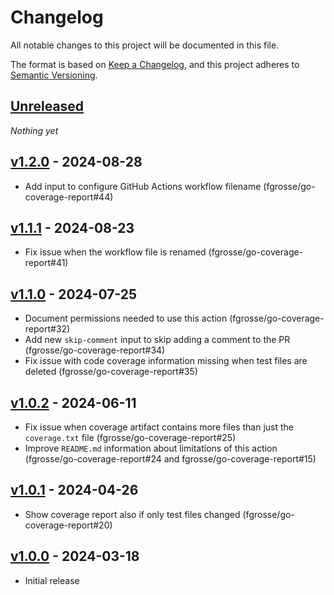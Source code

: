# Changelog
All notable changes to this project will be documented in this file.

The format is based on [Keep a Changelog](https://keepachangelog.com/en/1.0.0/),
and this project adheres to [Semantic Versioning](https://semver.org/spec/v2.0.0.html).

## [Unreleased]
_Nothing yet_

## [v1.2.0] - 2024-08-28
- Add input to configure GitHub Actions workflow filename (fgrosse/go-coverage-report#44)

## [v1.1.1] - 2024-08-23
- Fix issue when the workflow file is renamed (fgrosse/go-coverage-report#41)

## [v1.1.0] - 2024-07-25
- Document permissions needed to use this action (fgrosse/go-coverage-report#32)
- Add new `skip-comment` input to skip adding a comment to the PR (fgrosse/go-coverage-report#34)
- Fix issue with code coverage information missing when test files are deleted (fgrosse/go-coverage-report#35)

## [v1.0.2] - 2024-06-11
- Fix issue when coverage artifact contains more files than just the `coverage.txt` file (fgrosse/go-coverage-report#25)
- Improve `README.md` information about limitations of this action (fgrosse/go-coverage-report#24 and fgrosse/go-coverage-report#15)

## [v1.0.1] - 2024-04-26
- Show coverage report also if only test files changed (fgrosse/go-coverage-report#20)

## [v1.0.0] - 2024-03-18
- Initial release

[Unreleased]: https://github.com/fgrosse/go-coverage-report/compare/v1.2.0...HEAD
[v1.2.0]: https://github.com/fgrosse/go-coverage-report/compare/v1.1.1...v1.2.0
[v1.1.1]: https://github.com/fgrosse/go-coverage-report/compare/v1.1.0...v1.1.1
[v1.1.0]: https://github.com/fgrosse/go-coverage-report/compare/v1.0.2...v1.1.0
[v1.0.2]: https://github.com/fgrosse/go-coverage-report/compare/v1.0.1...v1.0.2
[v1.0.1]: https://github.com/fgrosse/go-coverage-report/compare/v1.0.0...v1.0.1
[v1.0.0]: https://github.com/fgrosse/go-coverage-report/releases/tag/v1.0.0
